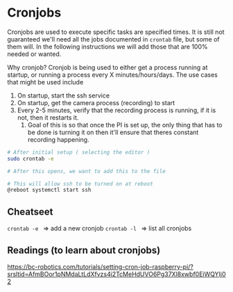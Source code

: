 # Cronjobs

Cronjobs are used to execute specific tasks are specified times. It is still not guaranteed we'll need all the jobs documented in `crontab` file, but some of them will. In the following instructions we will add those that are 100% needed or wanted.

Why cronjob?
Cronjob is being used to either get a process running at startup, or running a process every X minutes/hours/days. The use cases that might be used include

1. On startup, start the ssh service
2. On startup, get the camera process (recording) to start
3. Every 2-5 minutes, verify that the recording process is running, if it is not, then it restarts it.
   1. Goal of this is so that once the PI is set up, the only thing that has to be done is turning it on then it'll ensure that theres constant recording happening.

```bash
# After initial setup ( selecting the editor )
sudo crontab -e

# After this opens, we want to add this to the file

# This will allow ssh to be turned on at reboot
@reboot systemctl start ssh
```

## Cheatseet

`crontab -e ` => add a new cronjob
`crontab -l ` => list all cronjobs

## Readings (to learn about cronjobs)

https://bc-robotics.com/tutorials/setting-cron-job-raspberry-pi/?srsltid=AfmBOor1pNMdaLtLdXfvzs4i2TcMeHdUVO6Pg37Xl8xwbf0EiWQYIj02

